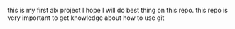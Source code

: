 this is my first alx project I hope I will do best thing on this repo. 
this repo is very important to get knowledge about how to use git

